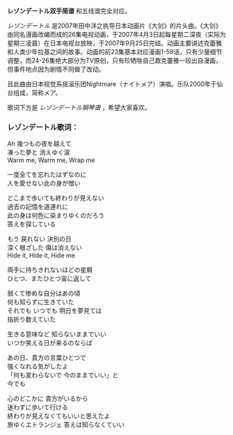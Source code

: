 

**レゾンデートル双手简谱** 和五线谱完全对应。

_レゾンデートル_
是2007年田中洋之执导日本动画片《大剑》的片头曲。《大剑》由同名漫画改编而成的26集电视动画，于2007年4月3日起每星期二深夜（实际为星期三凌晨）在日本电视台放映，于2007年9月25日完结。动画主要讲述克蕾雅和人类少年拉基之间的故事。动画的前23集基本对应漫画1-59话，只有少量细节调整，而24-26集绝大部分为TV原创，只有珍牺牲自己救克蕾雅一段出自漫画，但事件地点因为剧情不同做了改动。

且此曲由日本视觉系摇滚乐团Nightmare（ナイトメア）演唱。乐队2000年于仙台组成，简称メア。

歌词下方是 _レゾンデートル钢琴谱_ ，希望大家喜欢。

### レゾンデートル歌词：

Ah 幾つもの夜を越えて  
凍った夢と 消えゆく涙  
Warm me, Warm me, Wrap me

一度全てを忘れたはずなのに  
人を愛せない此の身が憎い

どこまで歩いても終わりが見えない  
過去の記憶を道連れに  
此の身は何色に染まりゆくのだろう  
答えを探している

もう 戻れない 決別の日  
深く根ざした 傷は消えない  
Hide it, Hide it, Hide me

両手に持ちきれないほどの星屑  
ひとつ、またひとつ宙に返して

弱くて惨めな自分はあの頃  
何も知らずに生きていた  
それでも いつでも 明日を夢見ては  
指折り数えていた

生きる意味など 知らないままでいい  
いつか笑える日が来るのならば

あの日、貴方の言葉ひとつで  
強くなれる気がしたよ  
「何も変わらないで 今のままでいい」と  
今でも

心のどこかに 貴方がいるから  
迷わずに歩いて行ける  
終わりが見えなくてもいいと思えたよ  
旅ゆくエトランジェ 答えは知らなくていい

